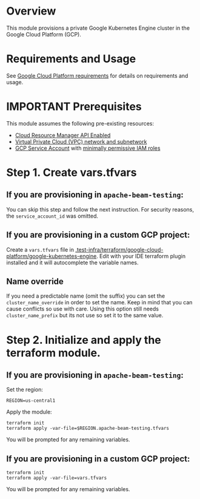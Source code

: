 <!--
    Licensed to the Apache Software Foundation (ASF) under one
    or more contributor license agreements.  See the NOTICE file
    distributed with this work for additional information
    regarding copyright ownership.  The ASF licenses this file
    to you under the Apache License, Version 2.0 (the
    "License"); you may not use this file except in compliance
    with the License.  You may obtain a copy of the License at

      http://www.apache.org/licenses/LICENSE-2.0

    Unless required by applicable law or agreed to in writing,
    software distributed under the License is distributed on an
    "AS IS" BASIS, WITHOUT WARRANTIES OR CONDITIONS OF ANY
    KIND, either express or implied.  See the License for the
    specific language governing permissions and limitations
    under the License.
-->

# Overview

This module provisions a private Google Kubernetes Engine cluster in the
Google Cloud Platform (GCP).

# Requirements and Usage

See [Google Cloud Platform requirements](../../google-cloud-platform/README.md)
for details on requirements and usage.

# IMPORTANT Prerequisites

This module assumes the following pre-existing resources:

- [Cloud Resource Manager API Enabled](https://console.cloud.google.com/apis/library/cloudresourcemanager.googleapis.com)
- [Virtual Private Cloud (VPC) network and subnetwork](https://cloud.google.com/vpc/docs/create-modify-vpc-networks)
- [GCP Service Account](https://cloud.google.com/iam/docs/service-accounts-create) with [minimally permissive IAM roles](https://cloud.google.com/kubernetes-engine/docs/how-to/hardening-your-cluster#use_least_privilege_sa)

# Step 1. Create vars.tfvars

## If you are provisioning in `apache-beam-testing`:

You can skip this step and follow the next instruction. For security reasons,
the `service_account_id` was omitted.

## If you are provisioning in a custom GCP project:

Create a `vars.tfvars` file
in [.test-infra/terraform/google-cloud-platform/google-kubernetes-engine](.).
Edit with your IDE terraform plugin installed and it will autocomplete the
variable names.

## Name override
If you need a predictable name (omit the suffix) you can set the `cluster_name_override` in order to set the name. Keep in mind that you can cause conflicts so use with care. Using this option still needs `cluster_name_prefix` but its not use so set it to the same value. 

# Step 2. Initialize and apply the terraform module.

## If you are provisioning in `apache-beam-testing`:

Set the region:
```
REGION=us-central1
```

Apply the module:
```
terraform init
terraform apply -var-file=$REGION.apache-beam-testing.tfvars
```

You will be prompted for any remaining variables.

## If you are provisioning in a custom GCP project:

```
terraform init
terraform apply -var-file=vars.tfvars
```

You will be prompted for any remaining variables.